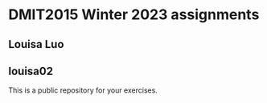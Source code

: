 # DMIT2015 Winter 2023 assignments

## Louisa Luo

## louisa02

This is a public repository for your exercises. 
